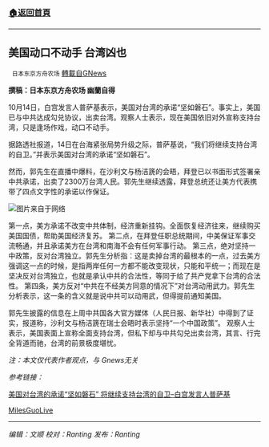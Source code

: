 ###  [:house:返回首頁](https://github.com/ourhimalayas/txt)
---


## 美国动口不动手 台湾凶也
` 日本东京方舟农场` [轉載自GNews](https://gnews.org/zh-hans/1596535/)

**撰稿：日本东京方舟农场 幽蘭自得**

10月14日，白宫发言人普萨基表示，美国对台湾的承诺“坚如磐石”。事实上，美国已与中共达成勾兑协议，出卖台湾。观察人士表示，现在美国依旧对外宣称支持台湾，只是逢场作戏，动口不动手。

据路透社报道，14日在台海紧张局势升级之际，普萨基说，“我们将继续支持台湾的自卫。”并表示美国对台湾的承诺“坚如磐石”。

然而，郭先生在直播中爆料，在沙利文与杨洁篪的会晤，拜登已以书面形式签署亲中共承诺，出卖了2300万台湾人民。郭先生继续透露，拜登总统还让美方代表携带了四点文字性的承诺以作保证。

![](https://assets.gnews.org/wp-content/uploads/2021/10/b1iok25fno1.jpg)图片来自于网络

第一点，美方承诺不改变中共体制，经济重新挂钩。全面恢复经济往来，继续购买美国国债，帮助美国经济复苏。
第二点，在拜登任职总统期间，中美保证军事交流畅通，并且承诺美方在台湾和南海不会有任何军事行动。
第三点，绝对坚持一中政策，反对台湾独立。郭先生分析指：这是卖掉台湾的最根本的一点，过去美方强调这一点的时候，是指两岸任何一方都不能改变现状，只能和平统一；而现在是坚决反对台湾独立，也就是承认中共的合法性，等同于给了共产党拿下台湾的合法性。
第四条，美方反对“中共在不经美方同意的情况下”对台湾动用武力。郭先生分析表示，这一条的含义就是说中共可以动用武，但得提前通知美国。

郭先生披露的信息在上周中共国各大官方媒体（人民日报、新华社）中得到了证实，报道称，沙利文与杨洁篪在瑞士会晤时表示坚持“一个中国政策”。
观察人士表示，美国表面上宣称全面支持台湾，但私下却与中共勾兑出卖台湾，其言、行完全背道而驰，台湾的前景极度堪忧。

*注：本文仅代表作者观点，与 Gnews无关*

*参考链接：*

[美国对台湾的承诺“坚如磐石” 将继续支持台湾的自卫–白宫发言人普萨基](https://cn.reuters.com/article/us-paski-tw-defense-1015-idCNKBS2H505B)

[MilesGuoLive](https://www.gettr.com/user/milesguolive)

* * *

*编辑：文顺 校对：Ranting 发布：Ranting*
